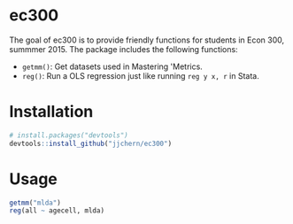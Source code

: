 <!-- README.md is generated from README.Rmd. Please edit that file -->
ec300
=====

The goal of ec300 is to provide friendly functions for students in Econ 300, summmer 2015. The package includes the following functions:

-   `getmm()`: Get datasets used in Mastering 'Metrics.
-   `reg()`: Run a OLS regression just like running `reg y x, r` in Stata.

Installation
============

``` r
# install.packages("devtools")
devtools::install_github("jjchern/ec300")
```

Usage
=====

``` r
getmm("mlda")
reg(all ~ agecell, mlda)
```
